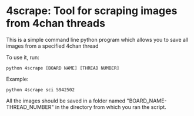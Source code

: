 # 4scrape: Tool for scraping images from 4chan threads

This is a simple command line python program which allows you to save all images from a specified 4chan thread

To use it, run:

`python 4scrape [BOARD NAME] [THREAD NUMBER]`

Example:

`python 4scrape sci 5942502`

All the images should be saved in a folder named "BOARD_NAME-THREAD_NUMBER" in the directory from which you ran the script.